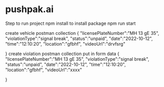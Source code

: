 # pushpak.ai
Step to run project
npm install to install package
npm run start




create vehicle postman collection
{
    "licensePlateNumber":"MH 13 gE 35",
    "violationType":"signal break",
    "status":"unpaid",
    "date":"2022-10-12",
    "time":"12:10:20",
    "location":"gfbhf",
    "videoUrl":"drvfsrg"

}
create violation postman collection put in form data
{
    "licensePlateNumber":"MH 13 gE 35",
    "violationType":"signal break",
    "status":"unpaid",
    "date":"2022-10-12",
    "time":"12:10:20",
    "location":"gfbhf",
    "videoUrl":"xxxx"

}

